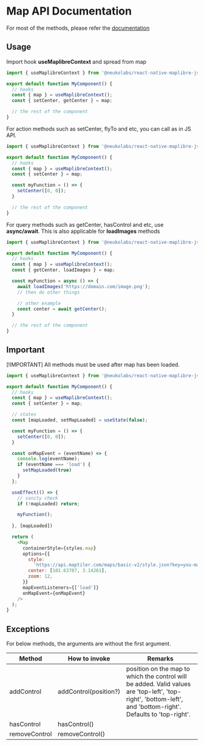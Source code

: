 # Map API Documentation

For most of the methods, please refer the [documentation](https://maplibre.org/maplibre-gl-js/docs/API/classes/Map/#example)

## Usage

Import hook **useMaplibreContext** and spread from map

```js
import { useMaplibreContext } from '@neukolabs/react-native-maplibre-js';

export default function MyComponent() {
  // hooks
  const { map } = useMaplibreContext();
  const { setCenter, getCenter } = map;

  // the rest of the component
}
```

For action methods such as setCenter, flyTo and etc, you can call as in JS API.

```js
import { useMaplibreContext } from '@neukolabs/react-native-maplibre-js';

export default function MyComponent() {
  // hooks
  const { map } = useMaplibreContext();
  const { setCenter } = map;

  const myFunction = () => {
    setCenter([0, 0]);
  }

  // the rest of the component
}
```

For query methods such as getCenter, hasControl and etc, use **async/await**. This is also applicable for **loadImages** methods

```js
import { useMaplibreContext } from '@neukolabs/react-native-maplibre-js';

export default function MyComponent() {
  // hooks
  const { map } = useMaplibreContext();
  const { getCenter, loadImages } = map;

  const myFunction = async () => {
    await loadImages('https://domain.com/image.png');
    // then do other things

    // other example
    const center = await getCenter();
  }

  // the rest of the component
}
```

## Important

[!IMPORTANT]
All methods must be used after map has been loaded.

```js
import { useMaplibreContext } from '@neukolabs/react-native-maplibre-js';

export default function MyComponent() {
  // hooks
  const { map } = useMaplibreContext();
  const { setCenter } = map;

  // states
  const [mapLoaded, setMapLoaded] = useState(false);

  const myFunction = () => {
    setCenter([0, 0]);
  }

  const onMapEvent = (eventName) => {
    console.log(eventName);
    if (eventName === 'load') {
      setMapLoaded(true)
    }
  };

  useEffect(() => {
    // sanity check
    if (!mapLoaded) return;

    myFunction();
    
  }, [mapLoaded])

  return (
    <Map
      containerStyle={styles.map}
      options={{
        style:
          'https://api.maptiler.com/maps/basic-v2/style.json?key=you-maptiler-key',
        center: [101.63787, 3.14261],
        zoom: 12,
      }}
      mapEventListeners={['load']}
      onMapEvent={onMapEvent}
    />
  );
}
```


## Exceptions

For below methods, the arguments are without the first argument.

|Method|How to invoke|Remarks|
|------|-------------|-------|
|addControl|addControl(position?)|position on the map to which the control will be added. Valid values are 'top-left', 'top-right', 'bottom-left', and 'bottom-right'. Defaults to 'top-right'.|
|hasControl|hasControl()||
|removeControl|removeControl()||
